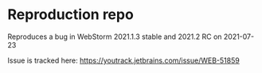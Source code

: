 # Reproduction repo

Reproduces a bug in WebStorm 2021.1.3 stable and 2021.2 RC on 2021-07-23

Issue is tracked here: https://youtrack.jetbrains.com/issue/WEB-51859
